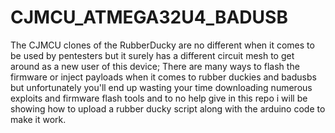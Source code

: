 # CJMCU_ATMEGA32U4_BADUSB
The CJMCU clones of the RubberDucky are no different when it comes to be used by pentesters but it surely has a different circuit mesh to get around as a new user of this device; There are many ways to flash the firmware or inject payloads when it comes to rubber duckies and badusbs but unfortunately you'll end up wasting your time downloading numerous exploits and firmware flash tools and to no help give in this repo i will be showing how to upload a rubber ducky script along with the arduino code to make it work.  
